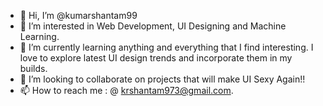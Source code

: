 - 👋 Hi, I’m @kumarshantam99
- 👀 I’m interested in Web Development, UI Designing and Machine Learning.
- 🌱 I’m currently learning anything and everything that I find interesting. I love to explore latest UI design trends and incorporate them in my builds.
- 💞️ I’m looking to collaborate on projects that will make UI Sexy Again!!
- 📫 How to reach me : @ krshantam973@gmail.com.

<!---
kumarshantam99/kumarshantam99 is a ✨ special ✨ repository because its `README.md` (this file) appears on your GitHub profile.
You can click the Preview link to take a look at your changes.
--->
